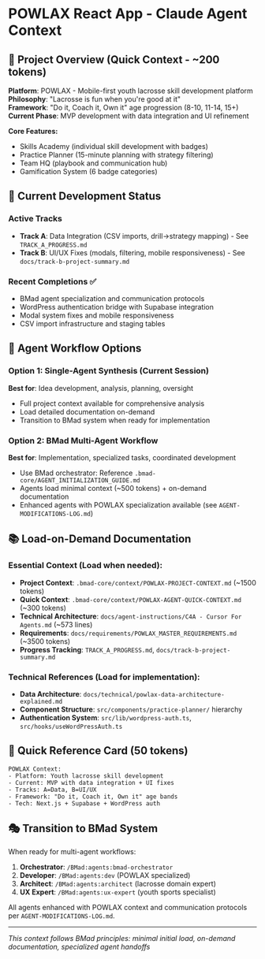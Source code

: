 # POWLAX React App - Claude Agent Context

## 🎯 Project Overview (Quick Context - ~200 tokens)
**Platform**: POWLAX - Mobile-first youth lacrosse skill development platform  
**Philosophy**: "Lacrosse is fun when you're good at it"  
**Framework**: "Do it, Coach it, Own it" age progression (8-10, 11-14, 15+)  
**Current Phase**: MVP development with data integration and UI refinement

**Core Features:**
- Skills Academy (individual skill development with badges)
- Practice Planner (15-minute planning with strategy filtering)  
- Team HQ (playbook and communication hub)
- Gamification System (6 badge categories)

## 🔄 Current Development Status

### Active Tracks
- **Track A**: Data Integration (CSV imports, drill→strategy mapping) - See `TRACK_A_PROGRESS.md`
- **Track B**: UI/UX Fixes (modals, filtering, mobile responsiveness) - See `docs/track-b-project-summary.md`

### Recent Completions ✅
- BMad agent specialization and communication protocols
- WordPress authentication bridge with Supabase integration
- Modal system fixes and mobile responsiveness
- CSV import infrastructure and staging tables

## 🤖 Agent Workflow Options

### Option 1: Single-Agent Synthesis (Current Session)
**Best for**: Idea development, analysis, planning, oversight
- Full project context available for comprehensive analysis
- Load detailed documentation on-demand
- Transition to BMad system when ready for implementation

### Option 2: BMad Multi-Agent Workflow  
**Best for**: Implementation, specialized tasks, coordinated development
- Use BMad orchestrator: Reference `.bmad-core/AGENT_INITIALIZATION_GUIDE.md`
- Agents load minimal context (~500 tokens) + on-demand documentation
- Enhanced agents with POWLAX specialization available (see `AGENT-MODIFICATIONS-LOG.md`)

## 📚 Load-on-Demand Documentation

### Essential Context (Load when needed):
- **Project Context**: `.bmad-core/context/POWLAX-PROJECT-CONTEXT.md` (~1500 tokens)
- **Quick Context**: `.bmad-core/context/POWLAX-AGENT-QUICK-CONTEXT.md` (~300 tokens)
- **Technical Architecture**: `docs/agent-instructions/C4A - Cursor For Agents.md` (~573 lines)
- **Requirements**: `docs/requirements/POWLAX_MASTER_REQUIREMENTS.md` (~3500 tokens)
- **Progress Tracking**: `TRACK_A_PROGRESS.md`, `docs/track-b-project-summary.md`

### Technical References (Load for implementation):
- **Data Architecture**: `docs/technical/powlax-data-architecture-explained.md`
- **Component Structure**: `src/components/practice-planner/` hierarchy
- **Authentication System**: `src/lib/wordpress-auth.ts`, `src/hooks/useWordPressAuth.ts`

## 🔧 Quick Reference Card (50 tokens)
```
POWLAX Context:
- Platform: Youth lacrosse skill development
- Current: MVP with data integration + UI fixes  
- Tracks: A=Data, B=UI/UX
- Framework: "Do it, Coach it, Own it" age bands
- Tech: Next.js + Supabase + WordPress auth
```

## 🎭 Transition to BMad System
When ready for multi-agent workflows:
1. **Orchestrator**: `/BMad:agents:bmad-orchestrator` 
2. **Developer**: `/BMad:agents:dev` (POWLAX specialized)
3. **Architect**: `/BMad:agents:architect` (lacrosse domain expert)
4. **UX Expert**: `/BMad:agents:ux-expert` (youth sports specialist)

All agents enhanced with POWLAX context and communication protocols per `AGENT-MODIFICATIONS-LOG.md`.

---
*This context follows BMad principles: minimal initial load, on-demand documentation, specialized agent handoffs*